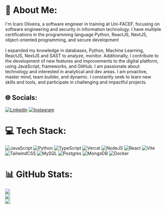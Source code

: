 # 💫 About Me:
I'm Icaro Oliveira, a software engineer in training at Uni-FACEF, focusing on software engineering and security in information technology. I have multiple certifications in the programming language Python, ReactJS, NextJS, object-oriented programming, and secure development<br><br>I expanded my knowledge in databases, Python, Machine Learning, ReactJS, NextJS and SAST to analyze, monitor. Additionally, I contribute to the development of new features and improvements to the digital platform, using JavaScript, frameworks, and GitHub. I am passionate about technology and interested in analytical and dev areas. I am proactive, master mind, team builder, and dynamic. I constantly seek to learn new skills and tools, and participate in challenging and impactful projects.


## 🌐 Socials:
[![LinkedIn](https://img.shields.io/badge/LinkedIn-%230077B5.svg?logo=linkedin&logoColor=white)](https://linkedin.com/in/https://www.linkedin.com/in/icaro-oliveira-112031246/)
[![Instagram](https://img.shields.io/badge/Instagram-%23E4405F.svg?logo=instagram&logoColor=white)](https://www.instagram.com/icaro.oliveiira_/)

# 💻 Tech Stack:
![JavaScript](https://img.shields.io/badge/javascript-%23323330.svg?style=for-the-badge&logo=javascript&logoColor=%23F7DF1E) ![Python](https://img.shields.io/badge/python-3670A0?style=for-the-badge&logo=python&logoColor=ffdd54) ![TypeScript](https://img.shields.io/badge/typescript-%23007ACC.svg?style=for-the-badge&logo=typescript&logoColor=white) ![Vercel](https://img.shields.io/badge/vercel-%23000000.svg?style=for-the-badge&logo=vercel&logoColor=white) ![NodeJS](https://img.shields.io/badge/node.js-6DA55F?style=for-the-badge&logo=node.js&logoColor=white) ![React](https://img.shields.io/badge/react-%2320232a.svg?style=for-the-badge&logo=react&logoColor=%2361DAFB) ![Vite](https://img.shields.io/badge/vite-%23646CFF.svg?style=for-the-badge&logo=vite&logoColor=white) ![TailwindCSS](https://img.shields.io/badge/tailwindcss-%2338B2AC.svg?style=for-the-badge&logo=tailwind-css&logoColor=white) ![MySQL](https://img.shields.io/badge/mysql-%2300000f.svg?style=for-the-badge&logo=mysql&logoColor=white) ![Postgres](https://img.shields.io/badge/postgres-%23316192.svg?style=for-the-badge&logo=postgresql&logoColor=white) ![MongoDB](https://img.shields.io/badge/MongoDB-%234ea94b.svg?style=for-the-badge&logo=mongodb&logoColor=white) ![Docker](https://img.shields.io/badge/docker-%230db7ed.svg?style=for-the-badge&logo=docker&logoColor=white)
# 📊 GitHub Stats:
![](https://github-readme-stats.vercel.app/api?username=IcaroWil&theme=dark&hide_border=false&include_all_commits=true&count_private=false)<br/>
![](https://github-readme-streak-stats.herokuapp.com/?user=IcaroWil&theme=dark&hide_border=false)<br/>
![](https://github-readme-stats.vercel.app/api/top-langs/?username=IcaroWil&theme=dark&hide_border=false&include_all_commits=true&count_private=false&layout=compact)

<!-- Proudly created with GPRM ( https://gprm.itsvg.in ) -->
